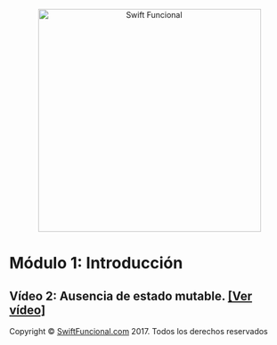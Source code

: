 <p align="center">
<a href="http://swiftfuncional.com"><img src="http://www.swiftfuncional.com/wp-content/uploads/2016/10/Swift-x-04.png" alt="Swift Funcional" width="400"/></a>
</p>

# Módulo 1: Introducción
## Vídeo 2: Ausencia de estado mutable. [[Ver vídeo]](http://swiftfuncional.thinkific.com/courses/take/programacion-funcional-swift/lessons/1104133-ausencia-de-estado-mutable)

Copyright © [SwiftFuncional.com](http://swiftfuncional.com) 2017. Todos los derechos reservados
